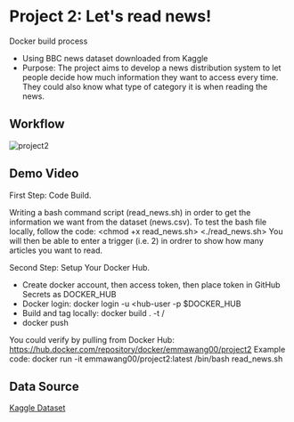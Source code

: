 # Project 2: Let's read news!
Docker build process

- Using BBC news dataset downloaded from Kaggle
- Purpose: The project aims to develop a news distribution system to let people decide how much information they want to access every time. They could also know what type of category it is when reading the news.

## Workflow
![project2](https://user-images.githubusercontent.com/112578755/194790708-faafc08a-51c6-45b1-b5f1-386a3fbe34f8.jpg)

## Demo Video

First Step: Code Build.

Writing a bash command script (read_news.sh) in order to get the information we want from the dataset (news.csv).
To test the bash file locally, follow the code:
<chmod +x read_news.sh>
<./read_news.sh>
You will then be able to enter a trigger (i.e. 2) in ordrer to show how many articles you want to read.

Second Step: Setup Your Docker Hub.

* Create docker account, then access token, then place token in GitHub Secrets as DOCKER_HUB
* Docker login: docker login -u <hub-user -p $DOCKER_HUB
* Build and tag locally: docker build . -t <hub-user>/<repo-name>
* docker push

You could verify by pulling from Docker Hub: https://hub.docker.com/repository/docker/emmawang00/project2
Example code: 
docker run -it emmawang00/project2:latest /bin/bash read_news.sh


## Data Source
[Kaggle Dataset](https://www.kaggle.com/datasets/hgultekin/bbcnewsarchive)